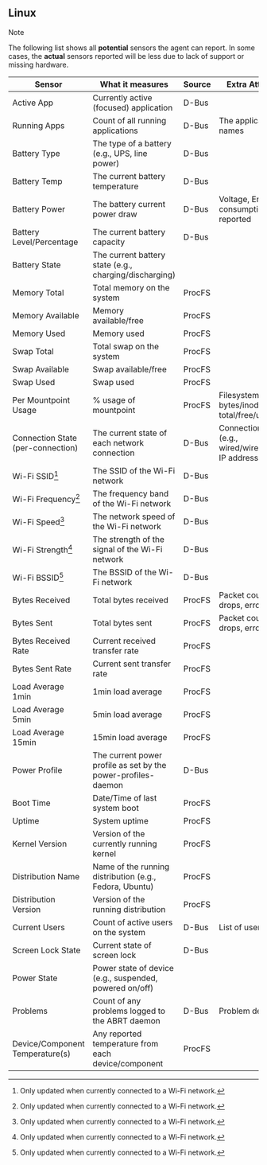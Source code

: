 <!--
 Copyright (c) 2023 Joshua Rich <joshua.rich@gmail.com>
 
 This software is released under the MIT License.
 https://opensource.org/licenses/MIT
-->

## Linux

> [!NOTE] 
> The following list shows all **potential** sensors the agent can
> report. In some cases, the **actual** sensors reported will be less due to
> lack of support or missing hardware.

| Sensor | What it measures | Source | Extra Attributes |  
|--------|------------------|--------|-------------------| 
| Active App | Currently active (focused) application | D-Bus | |
| Running Apps | Count of all running applications | D-Bus | The application names |
| Battery Type | The type of a battery (e.g., UPS, line power) | D-Bus | |
| Battery Temp | The current battery temperature | D-Bus | | 
| Battery Power | The battery current power draw | D-Bus | Voltage, Energy consumption, where reported |
| Battery Level/Percentage | The current battery capacity | D-Bus | |
| Battery State | The current battery state (e.g., charging/discharging) | | 
| Memory Total | Total memory on the system | ProcFS | |
| Memory Available | Memory available/free | ProcFS | |
| Memory Used | Memory used | ProcFS | |
| Swap Total | Total swap on the system | ProcFS | |    
| Swap Available | Swap available/free | ProcFS | |
| Swap Used | Swap used | ProcFS | |
| Per Mountpoint Usage | % usage of mountpoint | ProcFS |  Filesystem type, bytes/inode total/free/used |
| Connection State (per-connection) | The current state of each network connection | D-Bus | Connection type (e.g., wired/wireless/vpn), IP addresses |
| Wi-Fi SSID[^1] | The SSID of the Wi-Fi network | D-Bus | | 
| Wi-Fi Frequency[^1] | The frequency band of the Wi-Fi network | D-Bus | |
| Wi-Fi Speed[^1] | The network speed of the Wi-Fi network | D-Bus | |
| Wi-Fi Strength[^1] | The strength of the signal of the Wi-Fi network | D-Bus | |
| Wi-Fi BSSID[^1] | The BSSID of the Wi-Fi network | D-Bus | |
| Bytes Received | Total bytes received | ProcFS | Packet count, drops, errors |
| Bytes Sent | Total bytes sent | ProcFS | Packet count, drops, errors |
| Bytes Received Rate | Current received transfer rate  | ProcFS | | 
| Bytes Sent Rate | Current sent transfer rate | ProcFS | |
| Load Average 1min | 1min load average | ProcFS |  |
| Load Average 5min | 5min load average | ProcFS |  |
| Load Average 15min | 15min load average | ProcFS |  |
| Power Profile | The current power profile as set by the power-profiles-daemon | D-Bus | |
| Boot Time | Date/Time of last system boot | ProcFS |  |
| Uptime | System uptime | ProcFS | |
| Kernel Version | Version of the currently running kernel | ProcFS | |
| Distribution Name | Name of the running distribution (e.g., Fedora, Ubuntu) | ProcFS | |
| Distribution Version | Version of the running distribution | ProcFS | |
| Current Users | Count of active users on the system | D-Bus | List of usernames | 
| Screen Lock State | Current state of screen lock | D-Bus | |
| Power State | Power state of device (e.g., suspended, powered on/off) | | 
| Problems | Count of any problems logged to the ABRT daemon | D-Bus |  Problem details |
| Device/Component Temperature(s) | Any reported temperature from each device/component | ProcFS |  |


[^1]: Only updated when currently connected to a Wi-Fi network. 

